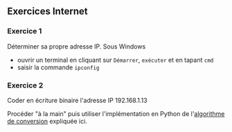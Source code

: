 ## Exercices Internet

### Exercice 1

Déterminer sa propre adresse IP. 
Sous Windows
- ouvrir un terminal en cliquant sur `Démarrer`, `exécuter` et en tapant `cmd`
- saisir la commande `ipconfig`

### Exercice 2

Coder en écriture binaire l'adresse IP 192.168.1.13

Procéder "à la main" puis utiliser l'implémentation en Python de l'[algorithme de conversion](Algorithmes_Conversions_binaires.md)   expliquée ici.

 

